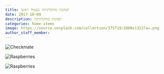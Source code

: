 ```yaml
---
title: תמונות מהקליניקה בעמוד ראשי
date: 2017-10-09
description: תמונות מהקליניקה
categories: home-items
image: https://source.unsplash.com/collection/375719/2000x1322?a=.png
author_staff_member:
---
```


![Checkmate](https://dl.dropboxusercontent.com/s/zontv1do6ls68pd/slider-items01.jpg?dl=0)

![Raspberries](https://dl.dropboxusercontent.com/s/qszhi534mvta2ro/slider-items02.jpg?dl=0)

![Raspberries](https://dl.dropboxusercontent.com/s/5ug6idx37ylugh8/slider-items03.jpg?dl=0)
